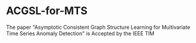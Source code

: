 # ACGSL-for-MTS

The paper "Asymptotic Consistent Graph Structure Learning for Multivariate Time Series Anomaly Detection" is Accepted by the IEEE TIM
